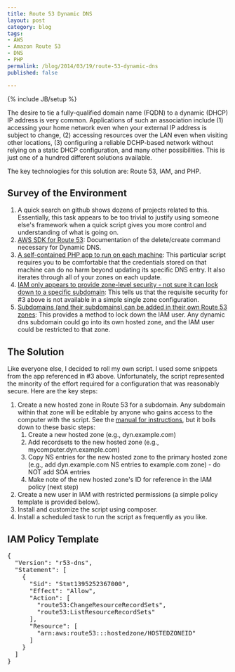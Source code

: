 ```yaml
---
title: Route 53 Dynamic DNS
layout: post
category: blog
tags:
- AWS
- Amazon Route 53
- DNS
- PHP
permalink: /blog/2014/03/19/route-53-dynamic-dns
published: false

---
```

{% include JB/setup %}
<div id="node-329" class="node node-blog node-promoted node-unpublished">
  <div class="content clearfix">
    <div class="field field-name-body field-type-text-with-summary field-label-hidden"><div class="field-items"><div class="field-item even"><p>The desire to tie a fully-qualified domain name (FQDN) to a dynamic (DHCP) IP address is very common. Applications of such an association include (1) accessing your home network even when your external IP address is subject to change, (2) accessing resources over the LAN even when visiting other locations, (3) configuring a reliable DCHP-based network without relying on a static DHCP configuration, and many other possibilities. This is just one of a hundred different solutions available.</p>
<p>The key technologies for this solution are: Route 53, IAM, and PHP.</p>
<!--break-->
<h2>
	Survey of the Environment</h2>
<ol><li>
		A quick search on github shows dozens of projects related to this. Essentially, this task appears to be too trivial to justify using someone else's framework when a quick script gives you more control and understanding of what is going on.</li>
	<li>
		<a href="http://docs.aws.amazon.com/aws-sdk-php/latest/class-Aws.Route53.Route53Client.html#_changeResourceRecordSets">AWS SDK for Route 53</a>: Documentation of the delete/create command necessary for Dynamic DNS.</li>
	<li>
		<a href="https://github.com/nmenglund/r53update/blob/master/r53update.php">A self-contained PHP app to run on each machine</a>: This particular script requires you to be comfortable that the credentials stored on that machine can do no harm beyond updating its specific DNS entry. It also iterates through all of your zones on each update.</li>
	<li>
		<a href="http://docs.aws.amazon.com/Route53/latest/DeveloperGuide//UsingWithIAM.html">IAM only appears to provide zone-level security - not sure it can lock down to a specific subdomain</a>: This tells us that the requisite security for #3 above is not available in a simple single zone configuration.</li>
	<li>
		<a href="http://docs.aws.amazon.com/Route53/latest/DeveloperGuide/CreatingNewSubdomain.html">Subdomains (and their subdomains) can be added in their own Route 53 zones</a>: This provides a method to lock down the IAM user. Any dynamic dns subdomain could go into its own hosted zone, and the IAM user could be restricted to that zone.</li>
</ol><h2>
	The Solution</h2>
<p>Like everyone else, I decided to roll my own script. I used some snippets from the app referenced in #3 above. Unfortunately, the script represented the minority of the effort required for a configuration that was reasonably secure. Here are the key steps:</p>
<ol><li>
		Create a new hosted zone in Route 53 for a subdomain. Any subdomain within that zone will be editable by anyone who gains access to the computer with the script. See the <a href="http://docs.aws.amazon.com/Route53/latest/DeveloperGuide/CreatingNewSubdomain.html">manual for instructions</a>, but it boils down to these basic steps:
		<ol><li>
				Create a new hosted zone (e.g., dyn.example.com)</li>
			<li>
				Add recordsets to the new hosted zone (e.g., mycomputer.dyn.example.com)</li>
			<li>
				Copy NS entries for the new hosted zone to the primary hosted zone (e.g., add dyn.example.com NS entries to example.com zone) - do NOT add SOA entries</li>
			<li>
				Make note of the new hosted zone's ID for reference in the IAM policy (next step)</li>
		</ol></li>
	<li>
		Create a new user in IAM with restricted permissions (a simple policy template is provided below).</li>
	<li>
		Install and customize the script using composer.</li>
	<li>
		Install a scheduled task to run the script as frequently as you like.</li>
</ol><h2>
	IAM Policy Template</h2>
<pre class="brush:jscript">
{
  "Version": "r53-dns",
  "Statement": [
    {
      "Sid": "Stmt1395252367000",
      "Effect": "Allow",
      "Action": [
        "route53:ChangeResourceRecordSets",
        "route53:ListResourceRecordSets"
      ],
      "Resource": [
        "arn:aws:route53:::hostedzone/HOSTEDZONEID"
      ]
    }
  ]
}</pre>
</div></div></div>  </div>
</div>

